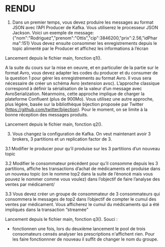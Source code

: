 # RENDU

1. Dans un premier temps, vous devez produire les messages au format JSON avec l’API Producer
   de Kafka. Vous utiliserez le processeur JSON Jackson. Voici un exemple de message:
   {"nom":"Rodriguez","prenom":"Ottis","cip":3846200,"prix":2.56,"idPharma":151}
   Vous devez ensuite consommer les enregistrements depuis le topic alimenté par le Producer et
   affichez les informations à l’écran

Lancement depuis le fichier main, fonction q1().

A la suite du cours sur la mise en oeuvre, et en particulier de la partie sur le format Avro, vous
devez adapter les codes du producer et du consumer de la question 1 pour gérer les enregistrements
au format Avro.
Il vous sera nécessaire de créer un schéma Avro (extension avsc).
L’approche classique correspond à définir la sérialisation de la valeur d’un message avec
AvroSerialization. Néanmoins, cette approche implique de charger la plateforme Confluent (plus de
900Mo). Vous utilisez une autre approche, plus légère, basée sur la bibliothèque bijection proposée
par Twitter (https://github.com/twitter/bijection).
Pour le moment, on se limite à la bonne réception des messages produits.

Lancement depuis le fichier main, fonction q2().

3. Vous changez la configuration de Kafka. On veut maintenant avoir 3 brokers, 3 partitions et un
  replication factor de 3.

3.1 Modifier le producer pour qu’il produise sur les 3 partitions d’un nouveau topic
   
3.2 Modifier le consommateur précédent pour qu’il consomme depuis les 3 partitions, affiche les
   transactions d’achat de médicaments et produise dans un nouveau topic (on le nomme top2 dans la
   suite de l’énoncé mais vous pouvez le nommer comme vous voulez) dans l’objectif de faire
   l’analyse des ventes par médicament/
   
3.3 Vous devez créer un groupe de consommateur de 3 consommateurs qui consommera le
   messages de top2 dans l’objectif de compter le cumul des ventes par médicament. Vous afficherez le
   cumul du médicaments qui a été impliqués dans la transaction “streamée”

Lancement depuis le fichier main, fonction q3().
Souci : 
- fonctionnen une fois, lors du deuxième lancement le pool de trois consomateurs censés analyser les prescriptions
n'affichent rien. Pour les faire fonctionnner de nouveau il suffit de changer le nom du groupe.
